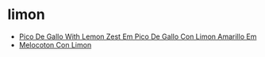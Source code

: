 # limon

 * [Pico De Gallo With Lemon Zest Em Pico De Gallo Con Limon Amarillo Em](../index/p/pico-de-gallo-with-lemon-zest-em-pico-de-gallo-con-limon-amarillo-em-51138410.json)
 * [Melocoton Con Limon](../index/m/melocoton-con-limon.json)
